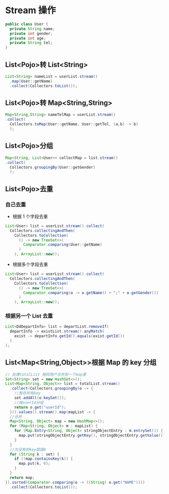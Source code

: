 # Stream 操作

```java
public class User {
  private String name;
  private int gender;
  private int age;
  private String tel;
}
```

## List&lt;Pojo&gt;转 List&lt;String&gt;

```java
List<String> nameList = userList.stream()
  .map(User::getName)
  .collect(Collectors.toList());
```

## List&lt;Pojo&gt;转 Map&lt;String,String&gt;

```java
Map<String,String> nameTelMap = userList.stream()
.collect(
  Collectors.toMap(User::getName, User::getTel, (a,b) -> b)
  );
```

## List&lt;Pojo&gt;分组

```java
Map<String, List<User>> collectMap = list.stream()
.collect(
  Collectors.groupingBy(User::getGender)
  );
```

## List&lt;Pojo&gt;去重

### 自己去重

- 根据 1 个字段去重

```java
List<User> list = userList.stream().collect(
  Collectors.collectingAndThen(
    Collectors.toCollection(
      () -> new TreeSet<>(
        Comparator.comparing(User::getName)
      )
    ), ArrayList::new));
```

- 根据多个字段去重

```java
List<User> list = userList.stream().collect(
  Collectors.collectingAndThen(
    Collectors.toCollection(
      () -> new TreeSet<>(
        Comparator.comparing(o -> o.getName() + ";" + o.getGender())
      )
    ), ArrayList::new));
```

### 根据另一个 List 去重

```java
List<DdDepartInfo> list = departList.removeIf(
  departInfo -> existList.stream().anyMatch(
    exist -> departInfo.getId().equals(exist.getId())
  )
);
```

## List&lt;Map&lt;String,Object&gt;&gt;根据 Map 的 key 分组

```java
// 处理totalList 相同用户合并到一个map里
Set<String> set = new HashSet<>();
List<Map<String, Object>> list = totalList.stream()
  .collect(Collectors.groupingBy(o -> {
    //暂存所有key
    set.addAll(o.keySet());
    //按userId分组
    return o.get("userId");
  })).values().stream().map(mapList -> {
  //合并
  Map<String, Object> map = new HashMap<>();
  for (Map<String, Object> m : mapList) {
    for (Map.Entry<String, Object> stringObjectEntry : m.entrySet()) {
      map.put(stringObjectEntry.getKey(), stringObjectEntry.getValue());
    }
  }
  //为没有的key赋值0
  for (String k : set) {
    if (!map.containsKey(k)) {
      map.put(k, 0);
    }
  }
  return map;
}).sorted(Comparator.comparing(o -> ((String) o.get("NAME"))))
  .collect(Collectors.toList());
```
